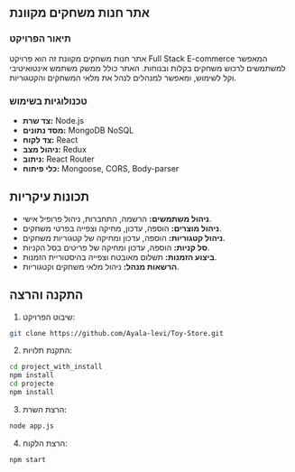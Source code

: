 ## אתר חנות משחקים מקוונת
### תיאור הפרויקט
אתר חנות משחקים מקוונת זה הוא פרויקט Full Stack E-commerce המאפשר למשתמשים לרכוש משחקים בקלות ובנוחות. האתר כולל ממשק משתמש אינטואיטיבי וקל לשימוש, ומאפשר למנהלים לנהל את מלאי המשחקים והקטגוריות.
### טכנולוגיות בשימוש
- **צד שרת:** Node.js
- **מסד נתונים:** MongoDB NoSQL
- **צד לקוח:** React
- **ניהול מצב:** Redux
- **ניתוב:** React Router
- **כלי פיתוח:** Mongoose, CORS, Body-parser
## תכונות עיקריות
- **ניהול משתמשים:** הרשמה, התחברות, ניהול פרופיל אישי.
- **ניהול מוצרים:** הוספה, עדכון, מחיקה וצפייה בפרטי משחקים.
- **ניהול קטגוריות:** הוספה, עדכון ומחיקה של קטגוריות משחקים.
- **סל קניות:** הוספה, עדכון ומחיקה של פריטים בסל הקניות.
- **ביצוע הזמנות:** תשלום מאובטח וצפייה בהיסטוריית הזמנות.
- **הרשאות מנהל:** ניהול מלאי משחקים וקטגוריות.
## התקנה והרצה
1. שיבוט הפרויקט:
```bash
git clone https://github.com/Ayala-levi/Toy-Store.git
```
2. התקנת תלויות: 
```bash
cd project_with_install
npm install
cd projecte
npm install
```
3. הרצת השרת:
   
```bash
node app.js
```
4. הרצת הלקוח:
   
```bash
npm start
```





    






